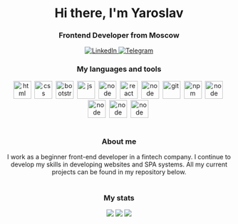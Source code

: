 <div id="header" align="center">
	<h1>Hi there, I'm Yaroslav</h1>
	<h3>Frontend Developer from Moscow</h3>
	<a href="https://www.linkedin.com/in/lyubimov-yaroslav">
		<img src="https://img.shields.io/badge/LinkedIn-orange?style=for-the-badge&logo=linkedin&logoColor=white" alt="LinkedIn"/>
	</a>
	<a href="https://t.me/yarlubimov">
		<img src="https://img.shields.io/badge/Telegram-blue?style=for-the-badge&logo=telegram&logoColor=white" alt="Telegram"/>
	</a>
</div>
<div id="languages" align="center">
	<h3>My languages and tools</h3>
	<img src="https://cdn.jsdelivr.net/gh/devicons/devicon/icons/html5/html5-original.svg" title="html" width="40" height="40"/>&nbsp;
	<img src="https://cdn.jsdelivr.net/gh/devicons/devicon/icons/css3/css3-original.svg" title="css" width="40" height="40"/>&nbsp;
	<img src="https://cdn.jsdelivr.net/gh/devicons/devicon/icons/bootstrap/bootstrap-plain.svg" title="bootstrap" width="40" height="40"/>&nbsp;
	<img src="https://cdn.jsdelivr.net/gh/devicons/devicon/icons/javascript/javascript-original.svg" title="js" width="40" height="40"/>&nbsp;
	<img src="https://cdn.jsdelivr.net/gh/devicons/devicon/icons/typescript/typescript-plain.svg" title="node" width="40" height="40"/>&nbsp;
	<img src="https://cdn.jsdelivr.net/gh/devicons/devicon/icons/react/react-original.svg" title="react" width="40" height="40"/>&nbsp;
	<img src="https://cdn.jsdelivr.net/gh/devicons/devicon/icons/redux/redux-original.svg" title="node" width="40" height="40"/>&nbsp;
	<img src="https://cdn.jsdelivr.net/gh/devicons/devicon/icons/git/git-plain.svg" title="git" width="40" height="40"/>&nbsp;
	<img src="https://cdn.jsdelivr.net/gh/devicons/devicon/icons/npm/npm-original-wordmark.svg" title="npm" width="40" height="40"/>&nbsp;
	<img src="https://cdn.jsdelivr.net/gh/devicons/devicon/icons/gitlab/gitlab-original.svg" title="node" width="40" height="40"/>&nbsp;
	<img src="https://cdn.jsdelivr.net/gh/devicons/devicon/icons/gulp/gulp-plain.svg" title="node" width="40" height="40"/>&nbsp;
	<img src="https://cdn.jsdelivr.net/gh/devicons/devicon/icons/webpack/webpack-original.svg" title="node" width="40" height="40"/>&nbsp;
	<img src="https://cdn.jsdelivr.net/gh/devicons/devicon/icons/jest/jest-plain.svg" title="node" width="40" height="40"/>&nbsp;
</div>
&nbsp;
<div id="about" align="center">
	<h3>About me</h3>
	I work as a beginner front-end developer in a fintech company. I continue to develop my skills in developing websites and SPA systems. All my current projects can be found in my repository below.
</div>
&nbsp;
<div id="stat" align="center">
	<h3>My stats</h3>
	<img src="https://github-profile-summary-cards.vercel.app/api/cards/profile-details?username=Yanseses&theme=github_dark"/>
	<img src="https://github-profile-summary-cards.vercel.app/api/cards/most-commit-language?username=Yanseses&theme=github_dark"/>
	<img src="https://github-profile-summary-cards.vercel.app/api/cards/stats?username=Yanseses&theme=github_dark"/>
</div>
